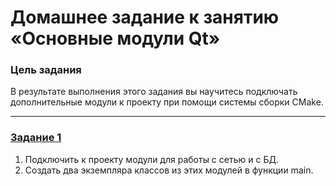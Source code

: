# Домашнее задание к занятию «Основные модули Qt»

### Цель задания

В результате выполнения этого задания вы научитесь подключать дополнительные модули к проекту при помощи системы сборки CMake. 

------

### [Задание 1](/HW02/)

1. Подключить к проекту модули для работы с сетью и с БД.
2. Создать два экземпляра классов из этих модулей в функции main.
